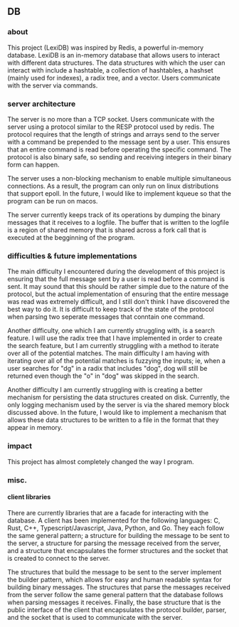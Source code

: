 
## DB

### about

This project (LexiDB)  was inspired by Redis, a powerful in-memory database. LexiDB is an in-memory
database that allows users to interact with different data structures. The data structures with which
the user can interact with include a hashtable, a collection of hashtables, a hashset (mainly used for
indexes), a radix tree, and a vector. Users communicate with the server via commands.

### server architecture

The server is no more than a TCP socket. Users communicate with the server using a protocol similar to
the RESP protocol used by redis. The protocol requires that the length of strings and arrays send to the
server with a command be prepended to the message sent by a user. This ensures that an entire command
is read before operating the specific command. The protocol is also binary safe, so sending and receiving
integers in their binary form can happen.

The server uses a non-blocking mechanism to enable multiple simultaneous connections. As a result, the program
can only run on linux distributions that support epoll. In the future, I would like to implement kqueue so that
the program can be run on macos.

The server currently keeps track of its operations by dumping the binary messages that it receives
to a logfile. The buffer that is written to the logfile is a region of shared memory that is shared across a fork
call that is executed at the begginning of the program.

### difficulties & future implementations

The main difficulty I encountered during the development of this project is ensuring that the full message
sent by a user is read before a command is sent. It may sound that this should be rather simple due to the
nature of the protocol, but the actual implementation of ensuring that the entire message was read was extremely
difficult, and I still don't think I have discovered the best way to do it. It is difficult to keep track of
the state of the protocol when parsing two seperate messages that conntain one command.

Another difficulty, one which I am currently struggling with, is a search feature. I will use the radix tree that
I have implemented in order to create the search feature, but I am currently struggling with a method to iterate
over all of the potential matches. The main difficulty I am having with iterating over all of the potential matches
is fuzzying the inputs; ie, when a user searches for "dg" in a radix that includes "dog", dog will still be returned
even though the "o" in "dog" was skipped in the search.

Another difficulty I am currently struggling with is creating a better mechanism for persisting the data structures
created on disk. Currently, the only logging mechanism used by the server is via the shared memory block discussed
above. In the future, I would like to implement a mechanism that allows these data structures to be written to a file
in the format that they appear in memory.

### impact

This project has almost completely changed the way I program.

### misc.

#### client libraries

There are currently libraries that are a facade for interacting with the database. A client has been implemented for
the following languages: C, Rust, C++, Typescript/Javascript, Java, Python, and Go. They each follow the same general pattern;
a structure for building the message to be sent to the server, a structure for parsing the message received from the
server, and a structure that encapsulates the former structures and the socket that is created to connect to the server.

The structures that build the message to be sent to the server implement the builder pattern, which allows for easy and
human readable syntax for building binary messages. The structures that parse the messages received from the server follow
the same general pattern that the database follows when parsing messages it receives. Finally, the base structure that
is the public interface of the client that encapsulates the protocol builder, parser, and the socket that is used to
communicate with the server.
